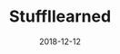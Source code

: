 ---
title: StuffIlearned
description: A personal blog to keep track of new technologies and tricks used in software development. Used to have easy access to common software development notes.
image_url: ./images/stuffilearned.jpeg
date: 2018-12-12
order: 3
redirect_link: http://181.126.83.235/
---